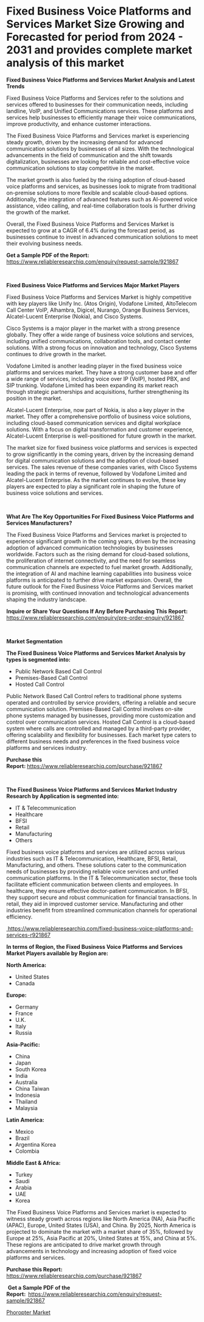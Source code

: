<p><h1>Fixed Business Voice Platforms and Services Market Size Growing and Forecasted for period from 2024 - 2031 and provides complete market analysis of this market</h1></p><p><strong>Fixed Business Voice Platforms and Services Market Analysis and Latest Trends</strong></p>
<p><p>Fixed Business Voice Platforms and Services refer to the solutions and services offered to businesses for their communication needs, including landline, VoIP, and Unified Communications services. These platforms and services help businesses to efficiently manage their voice communications, improve productivity, and enhance customer interactions.</p><p>The Fixed Business Voice Platforms and Services market is experiencing steady growth, driven by the increasing demand for advanced communication solutions by businesses of all sizes. With the technological advancements in the field of communication and the shift towards digitalization, businesses are looking for reliable and cost-effective voice communication solutions to stay competitive in the market.</p><p>The market growth is also fueled by the rising adoption of cloud-based voice platforms and services, as businesses look to migrate from traditional on-premise solutions to more flexible and scalable cloud-based options. Additionally, the integration of advanced features such as AI-powered voice assistance, video calling, and real-time collaboration tools is further driving the growth of the market.</p><p>Overall, the Fixed Business Voice Platforms and Services Market is expected to grow at a CAGR of 6.4% during the forecast period, as businesses continue to invest in advanced communication solutions to meet their evolving business needs.</p></p>
<p><strong>Get a Sample PDF of the Report:&nbsp;</strong> <a href="https://www.reliableresearchiq.com/enquiry/request-sample/921867">https://www.reliableresearchiq.com/enquiry/request-sample/921867</a></p>
<p>&nbsp;</p>
<p><strong>Fixed Business Voice Platforms and Services Major Market Players</strong></p>
<p><p>Fixed Business Voice Platforms and Services Market is highly competitive with key players like Unify Inc. (Atos Origin), Vodafone Limited, AltoTelecom Call Center VoIP, Alhambra, Digicel, Nurango, Orange Business Services, Alcatel-Lucent Enterprise (Nokia), and Cisco Systems.</p><p>Cisco Systems is a major player in the market with a strong presence globally. They offer a wide range of business voice solutions and services, including unified communications, collaboration tools, and contact center solutions. With a strong focus on innovation and technology, Cisco Systems continues to drive growth in the market.</p><p>Vodafone Limited is another leading player in the fixed business voice platforms and services market. They have a strong customer base and offer a wide range of services, including voice over IP (VoIP), hosted PBX, and SIP trunking. Vodafone Limited has been expanding its market reach through strategic partnerships and acquisitions, further strengthening its position in the market.</p><p>Alcatel-Lucent Enterprise, now part of Nokia, is also a key player in the market. They offer a comprehensive portfolio of business voice solutions, including cloud-based communication services and digital workplace solutions. With a focus on digital transformation and customer experience, Alcatel-Lucent Enterprise is well-positioned for future growth in the market.</p><p>The market size for fixed business voice platforms and services is expected to grow significantly in the coming years, driven by the increasing demand for digital communication solutions and the adoption of cloud-based services. The sales revenue of these companies varies, with Cisco Systems leading the pack in terms of revenue, followed by Vodafone Limited and Alcatel-Lucent Enterprise. As the market continues to evolve, these key players are expected to play a significant role in shaping the future of business voice solutions and services.</p></p>
<p>&nbsp;</p>
<p><strong>What Are The Key Opportunities For Fixed Business Voice Platforms and Services Manufacturers?</strong></p>
<p><p>The Fixed Business Voice Platforms and Services market is projected to experience significant growth in the coming years, driven by the increasing adoption of advanced communication technologies by businesses worldwide. Factors such as the rising demand for cloud-based solutions, the proliferation of internet connectivity, and the need for seamless communication channels are expected to fuel market growth. Additionally, the integration of AI and machine learning capabilities into business voice platforms is anticipated to further drive market expansion. Overall, the future outlook for the Fixed Business Voice Platforms and Services market is promising, with continued innovation and technological advancements shaping the industry landscape.</p></p>
<p><strong>Inquire or Share Your Questions If Any Before Purchasing This Report:</strong> <a href="https://www.reliableresearchiq.com/enquiry/pre-order-enquiry/921867">https://www.reliableresearchiq.com/enquiry/pre-order-enquiry/921867</a></p>
<p>&nbsp;</p>
<p><strong>Market Segmentation</strong></p>
<p><strong>The Fixed Business Voice Platforms and Services Market Analysis by types is segmented into:</strong></p>
<p><ul><li>Public Network Based Call Control</li><li>Premises-Based Call Control</li><li>Hosted Call Control</li></ul></p>
<p><p>Public Network Based Call Control refers to traditional phone systems operated and controlled by service providers, offering a reliable and secure communication solution. Premises-Based Call Control involves on-site phone systems managed by businesses, providing more customization and control over communication services. Hosted Call Control is a cloud-based system where calls are controlled and managed by a third-party provider, offering scalability and flexibility for businesses. Each market type caters to different business needs and preferences in the fixed business voice platforms and services industry.</p></p>
<p><strong>Purchase this Report:&nbsp;</strong><a href="https://www.reliableresearchiq.com/purchase/921867">https://www.reliableresearchiq.com/purchase/921867</a></p>
<p>&nbsp;</p>
<p><strong>The Fixed Business Voice Platforms and Services Market Industry Research by Application is segmented into:</strong></p>
<p><ul><li>IT & Telecommunication</li><li>Healthcare</li><li>BFSI</li><li>Retail</li><li>Manufacturing</li><li>Others</li></ul></p>
<p><p>Fixed business voice platforms and services are utilized across various industries such as IT & Telecommunication, Healthcare, BFSI, Retail, Manufacturing, and others. These solutions cater to the communication needs of businesses by providing reliable voice services and unified communication platforms. In the IT & Telecommunication sector, these tools facilitate efficient communication between clients and employees. In healthcare, they ensure effective doctor-patient communication. In BFSI, they support secure and robust communication for financial transactions. In retail, they aid in improved customer service. Manufacturing and other industries benefit from streamlined communication channels for operational efficiency.</p></p>
<p><a href="https://www.reliableresearchiq.com/fixed-business-voice-platforms-and-services-r921867">&nbsp;https://www.reliableresearchiq.com/fixed-business-voice-platforms-and-services-r921867</a></p>
<p><strong>In terms of Region, the Fixed Business Voice Platforms and Services Market Players available by Region are:</strong></p>
<p>
    <p> <strong> North America: </strong>
        <ul>
            <li>United States</li>
            <li>Canada</li>
        </ul>
        </p> 
    <p> <strong> Europe: </strong>
        <ul>
            <li>Germany</li>
            <li>France</li>
            <li>U.K.</li>
            <li>Italy</li>
            <li>Russia</li>
        </ul>
        </p> 
    <p> <strong> Asia-Pacific: </strong>
        <ul>
            <li>China</li>
            <li>Japan</li>
            <li>South Korea</li>
            <li>India</li>
            <li>Australia</li>
            <li>China Taiwan</li>
            <li>Indonesia</li>
            <li>Thailand</li>
            <li>Malaysia</li>
        </ul>
        </p> 
    <p> <strong> Latin America: </strong>
        <ul>
            <li>Mexico</li>
            <li>Brazil</li>
            <li>Argentina Korea</li>
            <li>Colombia</li>
        </ul>
        </p> 
    <p> <strong> Middle East & Africa: </strong>
        <ul>
            <li>Turkey</li>
            <li>Saudi</li>
            <li>Arabia</li>
            <li>UAE</li>
            <li>Korea</li>
        </ul>
    </p>
    </p>
<p><p>The Fixed Business Voice Platforms and Services market is expected to witness steady growth across regions like North America (NA), Asia Pacific (APAC), Europe, United States (USA), and China. By 2025, North America is projected to dominate the market with a market share of 35%, followed by Europe at 25%, Asia Pacific at 20%, United States at 15%, and China at 5%. These regions are anticipated to drive market growth through advancements in technology and increasing adoption of fixed voice platforms and services.</p></p>
<p><strong>Purchase this Report: </strong><a href="https://www.reliableresearchiq.com/purchase/921867">https://www.reliableresearchiq.com/purchase/921867</a></p>
<p>&nbsp;<strong>Get a Sample PDF of the Report:&nbsp;&nbsp;</strong><a href="https://www.reliableresearchiq.com/enquiry/request-sample/921867">https://www.reliableresearchiq.com/enquiry/request-sample/921867</a></p>
<p><strong></strong></p>
<p><p><a href="https://github.com/julyju69/Market-Research-Report-List-4/blob/main/phoropter-market.md">Phoropter Market</a></p></p>